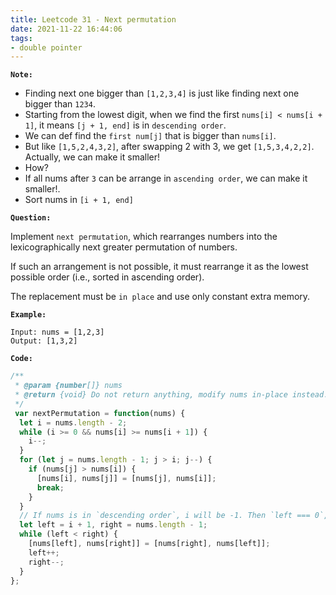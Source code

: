 ```yaml
---
title: Leetcode 31 - Next permutation
date: 2021-11-22 16:44:06
tags:
- double pointer
---
```

**`Note:`**
- Finding next one bigger than `[1,2,3,4]` is just like finding next one bigger than `1234`.
- Starting from the lowest digit, when we find the first `nums[i] < nums[i + 1]`, it means `[j + 1, end]` is in `descending order`. 
- We can def find the `first num[j]` that is bigger than `nums[i]`.
- But like `[1,5,2,4,3,2]`, after swapping 2 with 3, we get `[1,5,3,4,2,2]`. Actually, we can make it smaller!
- How?
- If all nums after `3` can be arrange in `ascending order`, we can make it smaller!.
- Sort nums in `[i + 1, end]`

**`Question:`**

Implement `next permutation`, which rearranges numbers into the lexicographically next greater permutation of numbers.

If such an arrangement is not possible, it must rearrange it as the lowest possible order (i.e., sorted in ascending order).

The replacement must be `in place` and use only constant extra memory.

**`Example:`**
```
Input: nums = [1,2,3]
Output: [1,3,2]
```

**`Code:`**
```javascript
/**
 * @param {number[]} nums
 * @return {void} Do not return anything, modify nums in-place instead.
 */
 var nextPermutation = function(nums) {
  let i = nums.length - 2;
  while (i >= 0 && nums[i] >= nums[i + 1]) {
    i--;
  }
  for (let j = nums.length - 1; j > i; j--) {
    if (nums[j] > nums[i]) {
      [nums[i], nums[j]] = [nums[j], nums[i]];
      break;
    }
  }
  // If nums is in `descending order`, i will be -1. Then `left === 0`, we are actually reversing nums.
  let left = i + 1, right = nums.length - 1;
  while (left < right) {
    [nums[left], nums[right]] = [nums[right], nums[left]];
    left++;
    right--;
  }
};
```